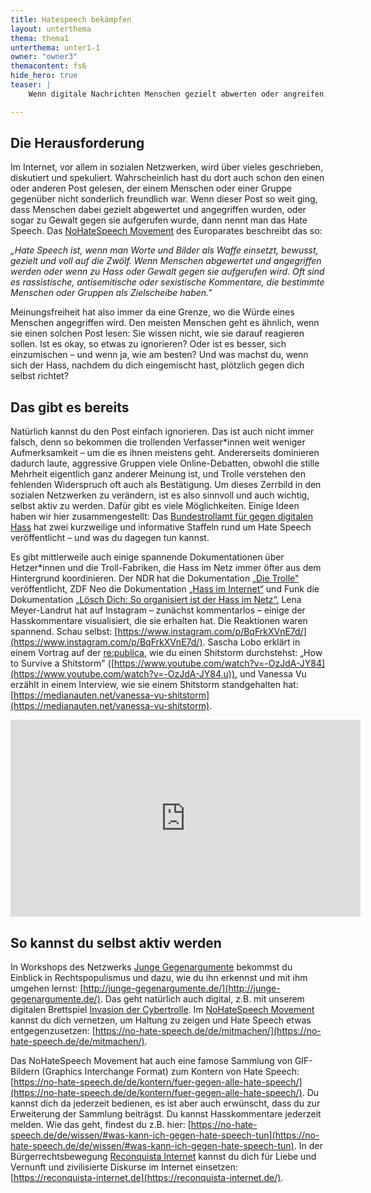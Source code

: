 ```yaml
---
title: Hatespeech bekämpfen
layout: unterthema
thema: thema1
unterthema: unter1-1
owner: "owner3"
themacontent: fs6
hide_hero: true
teaser: |
    Wenn digitale Nachrichten Menschen gezielt abwerten oder angreifen, dann nennt man das Hate Speech. So kannst du dagegen vorgehen.

---
```


## Die Herausforderung

Im Internet, vor allem in sozialen Netzwerken, wird über vieles geschrieben, diskutiert und spekuliert. Wahrscheinlich hast du dort auch schon den einen oder anderen Post gelesen, der einem Menschen oder einer Gruppe gegenüber nicht sonderlich freundlich war. Wenn dieser Post so weit ging, dass Menschen dabei gezielt abgewertet und angegriffen wurden, oder sogar zu Gewalt gegen sie aufgerufen wurde, dann nennt man das Hate Speech. Das [NoHateSpeech Movement](https://no-hate-speech.de/de/wissen/) des Europarates beschreibt das so:

*„Hate Speech ist, wenn man Worte und Bilder als Waffe einsetzt, bewusst, gezielt und voll auf die Zwölf. Wenn Menschen abgewertet und angegriffen werden oder wenn zu Hass oder Gewalt gegen sie aufgerufen wird. Oft sind es rassistische, antisemitische oder sexistische Kommentare, die bestimmte Menschen oder Gruppen als Zielscheibe haben."*

Meinungsfreiheit hat also immer da eine Grenze, wo die Würde eines Menschen angegriffen wird.
Den meisten Menschen geht es ähnlich, wenn sie einen solchen Post lesen: Sie wissen nicht, wie sie darauf reagieren sollen. Ist es okay, so etwas zu ignorieren? Oder ist es besser, sich einzumischen – und wenn ja, wie am besten? Und was machst du, wenn sich der Hass, nachdem du dich eingemischt hast, plötzlich gegen dich selbst richtet?

## Das gibt es bereits
Natürlich kannst du den Post einfach ignorieren. Das ist auch nicht immer falsch, denn so bekommen die trollenden Verfasser\*innen weit weniger Aufmerksamkeit – um die es ihnen meistens geht. Andererseits dominieren dadurch laute, aggressive Gruppen viele Online-Debatten, obwohl die stille Mehrheit eigentlich ganz anderer Meinung ist, und Trolle verstehen den fehlenden Widerspruch oft auch als Bestätigung. Um dieses Zerrbild in den sozialen Netzwerken zu verändern, ist es also sinnvoll und auch wichtig, selbst aktiv zu werden. Dafür gibt es viele Möglichkeiten. Einige Ideen haben wir hier zusammengestellt:
Das [Bundestrollamt für gegen digitalen Hass](https://no-hate-speech.de/de/video/#bundestrollamt) hat zwei kurzweilige und informative Staffeln rund um Hate Speech veröffentlicht – und was du dagegen tun kannst.

Es gibt mittlerweile auch einige spannende Dokumentationen über Hetzer\*innen und die Troll-Fabriken, die Hass im Netz immer öfter aus dem Hintergrund koordinieren. Der NDR hat die Dokumentation [„Die Trolle"](https://www.ndr.de/fernsehen/sendungen/panorama_die_reporter/Die-Trolle,sendung524970.html) veröffentlicht, ZDF Neo die Dokumentation [„Hass im Internet“](https://www.youtube.com/watch?v=fAYjSLtz6wQ&feature=youtu.be) und Funk die Dokumentation [„Lösch Dich: So organisiert ist der Hass im Netz“](https://www.swr.de/swr2/kultur-info/dokumentation-von-funk-ueber-rechtsextremistisches-netzwerk-reconquista-germanica/-/id=9597116/did=21577272/nid=9597116/gc44ve/index.html)[.](https://www.swr.de/swr2/kultur-info/dokumentation-von-funk-ueber-rechtsextremistisches-netzwerk-reconquista-germanica/-/id=9597116/did=21577272/nid=9597116/gc44ve/index.html)
Lena Meyer-Landrut hat auf Instagram – zunächst kommentarlos – einige der Hasskommentare visualisiert, die sie erhalten hat. Die Reaktionen waren spannend. Schau selbst: [https://www.instagram.com/p/BqFrkXVnE7d/](https://www.instagram.com/p/BqFrkXVnE7d/).
Sascha Lobo erklärt in einem Vortrag auf der [re:publica](https://re-publica.com/), wie du einen Shitstorm durchstehst: „How to Survive a Shitstorm" ([https://www.youtube.com/watch?v=-OzJdA-JY84](https://www.youtube.com/watch?v=-OzJdA-JY84,u)), und Vanessa Vu erzählt in einem Interview, wie sie einem Shitstorm standgehalten hat: [https://medianauten.net/vanessa-vu-shitstorm](https://medianauten.net/vanessa-vu-shitstorm).

<div class="videoiframe"><iframe width="560" height="315" src="https://www.youtube-nocookie.com/embed/-OzJdA-JY84" frameborder="0" allow="accelerometer; autoplay; encrypted-media; gyroscope; picture-in-picture" allowfullscreen></iframe></div>

## So kannst du selbst aktiv werden
In Workshops des Netzwerks [Junge Gegenargumente](http://junge-gegenargumente.de/) bekommst du Einblick in Rechtspopulismus und dazu, wie du ihn erkennst und mit ihm umgehen lernst: [http://junge-gegenargumente.de/](http://junge-gegenargumente.de/).
Das geht natürlich auch digital, z.B. mit unserem digitalen Brettspiel [Invasion der Cybertrolle](https://demokratielabore.de/workshops/invasion-der-cybertrolle/).
Im [NoHateSpeech Movement](https://no-hate-speech.de/) kannst du dich vernetzen, um Haltung zu zeigen und Hate Speech etwas entgegenzusetzen: [https://no-hate-speech.de/de/mitmachen/](https://no-hate-speech.de/de/mitmachen/).

Das NoHateSpeech Movement hat auch eine famose Sammlung von GIF-Bildern (Graphics Interchange Format) zum Kontern von Hate Speech: [https://no-hate-speech.de/de/kontern/fuer-gegen-alle-hate-speech/](https://no-hate-speech.de/de/kontern/fuer-gegen-alle-hate-speech/). Du kannst dich da jederzeit bedienen, es ist aber auch erwünscht, dass du zur Erweiterung der Sammlung beiträgst.
Du kannst Hasskommentare jederzeit melden. Wie das geht, findest du z.B. hier: [https://no-hate-speech.de/de/wissen/#was-kann-ich-gegen-hate-speech-tun](https://no-hate-speech.de/de/wissen/#was-kann-ich-gegen-hate-speech-tun).
In der Bürgerrechtsbewegung [Reconquista Internet](https://reconquista-internet.de/) kannst du dich für Liebe und Vernunft und zivilisierte Diskurse im Internet einsetzen: [https://reconquista-internet.de](https://reconquista-internet.de/).
